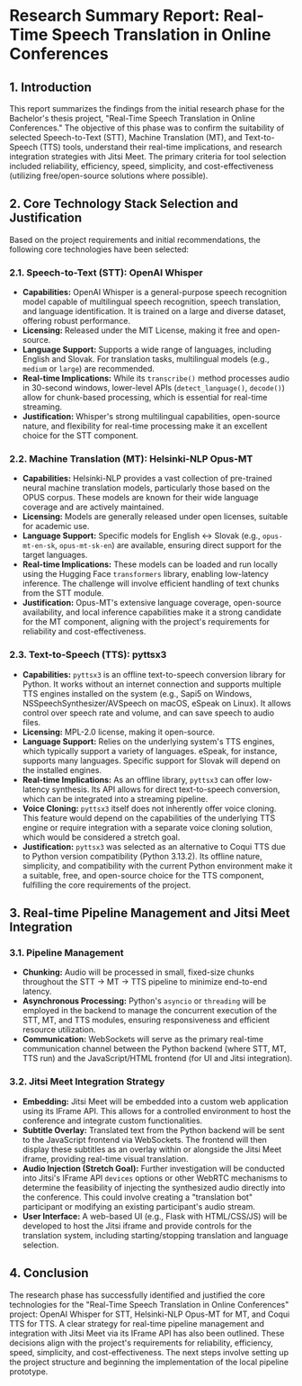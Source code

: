 # Research Summary Report: Real-Time Speech Translation in Online Conferences

## 1. Introduction

This report summarizes the findings from the initial research phase for the Bachelor's thesis project, "Real-Time Speech Translation in Online Conferences." The objective of this phase was to confirm the suitability of selected Speech-to-Text (STT), Machine Translation (MT), and Text-to-Speech (TTS) tools, understand their real-time implications, and research integration strategies with Jitsi Meet. The primary criteria for tool selection included reliability, efficiency, speed, simplicity, and cost-effectiveness (utilizing free/open-source solutions where possible).

## 2. Core Technology Stack Selection and Justification

Based on the project requirements and initial recommendations, the following core technologies have been selected:

### 2.1. Speech-to-Text (STT): OpenAI Whisper

*   **Capabilities:** OpenAI Whisper is a general-purpose speech recognition model capable of multilingual speech recognition, speech translation, and language identification. It is trained on a large and diverse dataset, offering robust performance.
*   **Licensing:** Released under the MIT License, making it free and open-source.
*   **Language Support:** Supports a wide range of languages, including English and Slovak. For translation tasks, multilingual models (e.g., `medium` or `large`) are recommended.
*   **Real-time Implications:** While its `transcribe()` method processes audio in 30-second windows, lower-level APIs (`detect_language()`, `decode()`) allow for chunk-based processing, which is essential for real-time streaming.
*   **Justification:** Whisper's strong multilingual capabilities, open-source nature, and flexibility for real-time processing make it an excellent choice for the STT component.

### 2.2. Machine Translation (MT): Helsinki-NLP Opus-MT

*   **Capabilities:** Helsinki-NLP provides a vast collection of pre-trained neural machine translation models, particularly those based on the OPUS corpus. These models are known for their wide language coverage and are actively maintained.
*   **Licensing:** Models are generally released under open licenses, suitable for academic use.
*   **Language Support:** Specific models for English ↔ Slovak (e.g., `opus-mt-en-sk`, `opus-mt-sk-en`) are available, ensuring direct support for the target languages.
*   **Real-time Implications:** These models can be loaded and run locally using the Hugging Face `transformers` library, enabling low-latency inference. The challenge will involve efficient handling of text chunks from the STT module.
*   **Justification:** Opus-MT's extensive language coverage, open-source availability, and local inference capabilities make it a strong candidate for the MT component, aligning with the project's requirements for reliability and cost-effectiveness.

### 2.3. Text-to-Speech (TTS): pyttsx3

*   **Capabilities:** `pyttsx3` is an offline text-to-speech conversion library for Python. It works without an internet connection and supports multiple TTS engines installed on the system (e.g., Sapi5 on Windows, NSSpeechSynthesizer/AVSpeech on macOS, eSpeak on Linux). It allows control over speech rate and volume, and can save speech to audio files.
*   **Licensing:** MPL-2.0 license, making it open-source.
*   **Language Support:** Relies on the underlying system's TTS engines, which typically support a variety of languages. eSpeak, for instance, supports many languages. Specific support for Slovak will depend on the installed engines.
*   **Real-time Implications:** As an offline library, `pyttsx3` can offer low-latency synthesis. Its API allows for direct text-to-speech conversion, which can be integrated into a streaming pipeline.
*   **Voice Cloning:** `pyttsx3` itself does not inherently offer voice cloning. This feature would depend on the capabilities of the underlying TTS engine or require integration with a separate voice cloning solution, which would be considered a stretch goal.
*   **Justification:** `pyttsx3` was selected as an alternative to Coqui TTS due to Python version compatibility (Python 3.13.2). Its offline nature, simplicity, and compatibility with the current Python environment make it a suitable, free, and open-source choice for the TTS component, fulfilling the core requirements of the project.

## 3. Real-time Pipeline Management and Jitsi Meet Integration

### 3.1. Pipeline Management

*   **Chunking:** Audio will be processed in small, fixed-size chunks throughout the STT → MT → TTS pipeline to minimize end-to-end latency.
*   **Asynchronous Processing:** Python's `asyncio` or `threading` will be employed in the backend to manage the concurrent execution of the STT, MT, and TTS modules, ensuring responsiveness and efficient resource utilization.
*   **Communication:** WebSockets will serve as the primary real-time communication channel between the Python backend (where STT, MT, TTS run) and the JavaScript/HTML frontend (for UI and Jitsi integration).

### 3.2. Jitsi Meet Integration Strategy

*   **Embedding:** Jitsi Meet will be embedded into a custom web application using its IFrame API. This allows for a controlled environment to host the conference and integrate custom functionalities.
*   **Subtitle Overlay:** Translated text from the Python backend will be sent to the JavaScript frontend via WebSockets. The frontend will then display these subtitles as an overlay within or alongside the Jitsi Meet iframe, providing real-time visual translation.
*   **Audio Injection (Stretch Goal):** Further investigation will be conducted into Jitsi's IFrame API `devices` options or other WebRTC mechanisms to determine the feasibility of injecting the synthesized audio directly into the conference. This could involve creating a "translation bot" participant or modifying an existing participant's audio stream.
*   **User Interface:** A web-based UI (e.g., Flask with HTML/CSS/JS) will be developed to host the Jitsi iframe and provide controls for the translation system, including starting/stopping translation and language selection.

## 4. Conclusion

The research phase has successfully identified and justified the core technologies for the "Real-Time Speech Translation in Online Conferences" project: OpenAI Whisper for STT, Helsinki-NLP Opus-MT for MT, and Coqui TTS for TTS. A clear strategy for real-time pipeline management and integration with Jitsi Meet via its IFrame API has also been outlined. These decisions align with the project's requirements for reliability, efficiency, speed, simplicity, and cost-effectiveness. The next steps involve setting up the project structure and beginning the implementation of the local pipeline prototype.
